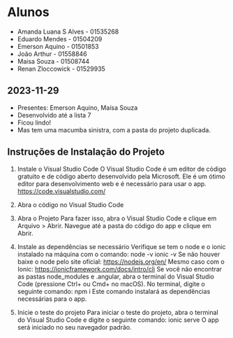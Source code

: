 # Alunos

* Amanda Luana S Alves - 01535268
* Eduardo Mendes - 01504209
* Emerson Aquino - 01501853
* João Arthur - 01558846
* Maisa Souza - 01508744
* Renan Zloccowick - 01529935

## 2023-11-29

* Presentes: Emerson Aquino, Maísa Souza
* Desenvolvido até a lista 7
* Ficou lindo!
* Mas tem uma macumba sinistra, com a pasta do projeto duplicada.

## Instruções de Instalação do Projeto

1. Instale o Visual Studio Code
    O Visual Studio Code é um editor de código gratuito e de código aberto desenvolvido pela Microsoft. Ele é um ótimo editor para desenvolvimento web e é necessário para usar o app.
    https://code.visualstudio.com/

2. Abra o código no Visual Studio Code

3. Abra o Projeto
    Para fazer isso, abra o Visual Studio Code e clique em Arquivo > Abrir. Navegue até a pasta do código do app e clique em Abrir.

4. Instale as dependências se necessário
    Verifique se tem o node e o ionic instalado na máquina com o comando:
        node -v
        ionic -v
    Se não houver baixe o node pelo site oficial:
        https://nodejs.org/en/
    Mesmo caso com o Ionic:
        https://ionicframework.com/docs/intro/cli
    Se você não encontrar as pastas node_modules e .angular, abra o terminal do Visual Studio Code (pressione Ctrl+ ou Cmd+ no macOS).
    No terminal, digite o seguinte comando:
        npm i
    Este comando instalará as dependências necessárias para o app.

5. Inicie o teste do projeto
    Para iniciar o teste do projeto, abra o terminal do Visual Studio Code e digite o seguinte comando:
        ionic serve
    O app será iniciado no seu navegador padrão.
